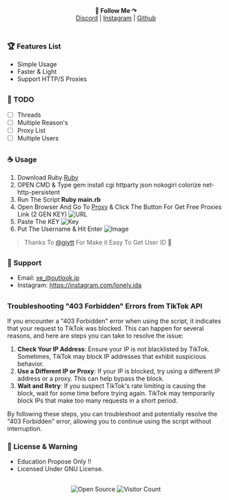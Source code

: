 <p align='center'>
  <b>📌 Follow Me ↷</b><br>  
  <a href="https://discord.com/users/994296793070325771">Discord</a> |
  <a href="https://instagram.com/lonely.ida">Instagram</a> |
  <a href="https://github.com/LeetIDA">Github</a><br><br>
</p>

##

### 🏆 Features List

- Simple Usage
- Faster & Light
- Support HTTP/S Proxies

##

### 📝 TODO

- [ ] Threads
- [ ] Multiple Reason's
- [ ] Proxy List
- [ ] Multiple Users

##

### ☕️ Usage

1. Download Ruby [Ruby](https://www.ruby-lang.org/en/)
2. OPEN CMD & Type gem install cgi httparty json nokogiri colorize net-http-persistent
3. Run The Script **Ruby main.rb**
4. Open Browser And Go To [Proxy](https://advanced.name/freeproxy/) & Click The Button For Get Free Proxies Link (2 GEN KEY)
   ![URL](https://x86.pics/i/proxy.png)
5. Paste The KEY
   ![Key](https://x86.pics/i/key.png)
6. Put The Username & Hit Enter
   ![Image](https://x86.pics/i/username.png)

> Thanks To [@givtt](https://github.com/givtt) For Make it Easy To Get User ID 💖

##

### 🧰 Support

- Email: <xe_@outlook.jp>
- Instagram: https://instagram.com/lonely.ida

##

### Troubleshooting "403 Forbidden" Errors from TikTok API

If you encounter a "403 Forbidden" error when using the script, it indicates that your request to TikTok was blocked. This can happen for several reasons, and here are steps you can take to resolve the issue:

1. **Check Your IP Address**: Ensure your IP is not blacklisted by TikTok. Sometimes, TikTok may block IP addresses that exhibit suspicious behavior.
2. **Use a Different IP or Proxy**: If your IP is blocked, try using a different IP address or a proxy. This can help bypass the block.
3. **Wait and Retry**: If you suspect TikTok's rate limiting is causing the block, wait for some time before trying again. TikTok may temporarily block IPs that make too many requests in a short period.

By following these steps, you can troubleshoot and potentially resolve the "403 Forbidden" error, allowing you to continue using the script without interruption.

### 📜 License & Warning

- Education Propose Only !!
- Licensed Under GNU License.

##

<p align="center">
  <img src="https://badges.frapsoft.com/os/v3/open-source.svg?v=103" alt="Open Source">
  <img src="https://visitor-badge.laobi.icu/badge?page_id=LeetIDA.Ez-Ban" alt="Visitor Count">
</p>
